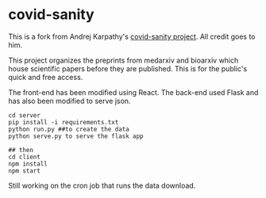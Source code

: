 # covid-sanity
This is a fork from Andrej Karpathy's <a href="https://github.com/karpathy/covid-sanity" target="_blank">covid-sanity project</a>.  All credit goes to him.

This project organizes the preprints from medarxiv and bioarxiv which house scientific papers before they are published.  This is for the public's quick and free access.

The front-end has been modified using React.
The back-end used Flask and has also been modified to serve json.

```
cd server
pip install -i requirements.txt 
python run.py ##to create the data
python serve.py to serve the flask app

## then
cd client
npm install
npm start
```
Still working on the cron job that runs the data download.
